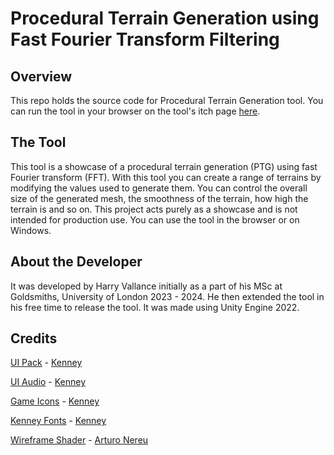 # Procedural Terrain Generation using Fast Fourier Transform Filtering

## Overview
This repo holds the source code for Procedural Terrain Generation tool. You can run the tool in your browser on the tool's itch page [here](https://coderxplorer.itch.io/ptg).

## The Tool
This tool is a showcase of a procedural terrain generation (PTG) using fast Fourier transform (FFT). With this tool you can create a range of terrains by modifying the values used to generate them. You can control the overall size of the generated mesh, the smoothness of the terrain, how high the terrain is and so on. This project acts purely as a showcase and is not intended for production use. You can use the tool in the browser or on Windows.

## About the Developer
It was developed by Harry Vallance initially as a part of his MSc at Goldsmiths, University of London 2023 - 2024. He then extended the tool in his free time to release the tool. It was made using Unity Engine 2022.

## Credits
[UI Pack](https://www.kenney.nl/assets/ui-pack) - [Kenney](https://www.kenney.nl/)

[UI Audio](https://www.kenney.nl/assets/ui-audio) - [Kenney](https://www.kenney.nl/)

[Game Icons](https://www.kenney.nl/assets/game-icons) - [Kenney](https://www.kenney.nl/)

[Kenney Fonts](https://www.kenney.nl/assets/kenney-fonts) - [Kenney](https://www.kenney.nl/)

[Wireframe Shader](https://github.com/ArturoNereu/WireframeShaderGraph) - [Arturo Nereu](https://github.com/ArturoNereu)